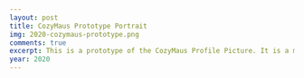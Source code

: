 ```yaml
---
layout: post
title: CozyMaus Prototype Portrait
img: 2020-cozymaus-prototype.png
comments: true
excerpt: This is a prototype of the CozyMaus Profile Picture. It is a more realistic depiction of myself, and there are some features that I would like to reincorporate for a future personal character design - namely the dark hair and thick dark eyebrows.
year: 2020
---
```

